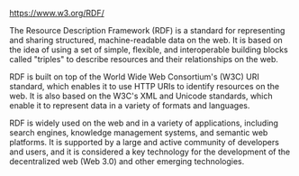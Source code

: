 https://www.w3.org/RDF/

The Resource Description Framework (RDF) is a standard for representing and sharing structured, machine-readable data on the web. It is based on the idea of using a set of simple, flexible, and interoperable building blocks called "triples" to describe resources and their relationships on the web.

RDF is built on top of the World Wide Web Consortium's (W3C) URI standard, which enables it to use HTTP URIs to identify resources on the web. It is also based on the W3C's XML and Unicode standards, which enable it to represent data in a variety of formats and languages.

RDF is widely used on the web and in a variety of applications, including search engines, knowledge management systems, and semantic web platforms. It is supported by a large and active community of developers and users, and it is considered a key technology for the development of the decentralized web (Web 3.0) and other emerging technologies.